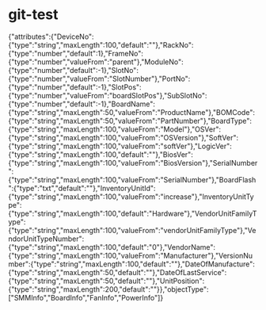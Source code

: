 # git-test
{"attributes":{"DeviceNo":{"type":"string","maxLength":100,"default":""},"RackNo":{"type":"number","default":1},"FrameNo":{"type":"number","valueFrom":"parent"},"ModuleNo":{"type":"number","default":-1},"SlotNo":{"type":"number","valueFrom":"SlotNumber"},"PortNo":{"type":"number","default":-1},"SlotPos":{"type":"number","valueFrom":"boardSlotPos"},"SubSlotNo":{"type":"number","default":-1},"BoardName":{"type":"string","maxLength":50,"valueFrom":"ProductName"},"BOMCode":{"type":"string","maxLength":50,"valueFrom":"PartNumber"},"BoardType":{"type":"string","maxLength":100,"valueFrom":"Model"},"OSVer":{"type":"string","maxLength":100,"valueFrom":"OSVersion"},"SoftVer":{"type":"string","maxLength":100,"valueFrom":"softVer"},"LogicVer":{"type":"string","maxLength":100,"default":""},"BiosVer":{"type":"string","maxLength":100,"valueFrom":"BiosVersion"},"SerialNumber":{"type":"string","maxLength":100,"valueFrom":"SerialNumber"},"BoardFlash":{"type":"txt","default":""},"InventoryUnitId":{"type":"string","maxLength":100,"valueFrom":"increase"},"InventoryUnitType":{"type":"string","maxLength":100,"default":"Hardware"},"VendorUnitFamilyType":{"type":"string","maxLength":100,"valueFrom":"vendorUnitFamilyType"},"VendorUnitTypeNumber":{"type":"string","maxLength":100,"default":"0"},"VendorName":{"type":"string","maxLength":100,"valueFrom":"Manufacturer"},"VersionNumber":{"type":"string","maxLength":100,"default":""},"DateOfManufacture":{"type":"string","maxLength":50,"default":""},"DateOfLastService":{"type":"string","maxLength":50,"default":""},"UnitPosition":{"type":"string","maxLength":200,"default":""}},"objectType":["SMMInfo","BoardInfo","FanInfo","PowerInfo"]}

